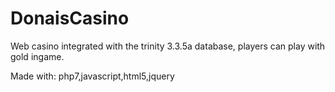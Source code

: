 # DonaisCasino
Web casino integrated with the trinity 3.3.5a database, players can play with gold ingame.

Made with: php7,javascript,html5,jquery
